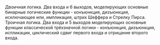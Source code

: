 Двоичная логика.
Два входа и 6 выходов, моделирующих основные бинарные логические функции - конъюнкция, дизъюнкция, исключающее или, импликация, штрих Шеффера и Стрелку Пирса.
Троичная логика.
Два входа и 5 выходов моделирующих основные функции классической трёхзначной логики - конъюнкция, дизъюнкция, испликации, циклический сдвиг первого входа и отрицание второго входа.
